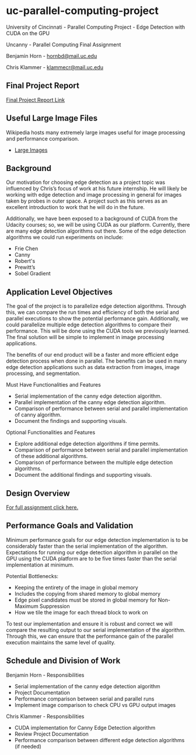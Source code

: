 # uc-parallel-computing-project
University of Cincinnati - Parallel Computing Project - Edge Detection with CUDA on the GPU

Uncanny - Parallel Computing Final Assignment

Benjamin Horn - hornbd@mail.uc.edu

Chris Klammer - klammecr@mail.uc.edu

## Final Project Report
[Final Project Report Link](https://docs.google.com/document/d/1kwieEjQPy-1_5hu6fqBapzr9CZg_Kduay8AGREue0_o/edit?usp=sharing)

 ## Useful Large Image Files

Wikipedia hosts many extremely large images useful for image processing and performance comparison.

 - [Large Images](https://commons.wikimedia.org/w/index.php?title=Category:Large_images#mw-category-media)

## Background
Our motivation for choosing edge detection as a project topic was influenced by Chris’s focus of work at his future internship. He will likely be working with edge detection and image processing in general for images taken by probes in outer space. A project such as this serves as an excellent introduction to work that he will do in the future.

Additionally, we have been exposed to a background of CUDA from the Udacity courses; so, we will be using CUDA as our platform. Currently, there are many edge detection algorithms out there. Some of the edge detection algorithms we could run experiments on include:

 - Frie Chen
 - Canny
 - Robert's
 - Prewitt’s
 - Sobel Gradient

## Application Level Objectives
The goal of the project is to parallelize edge detection algorithms. Through this, we can compare the run times and efficiency of both the serial and parallel executions to show the potential performance gain. Additionally, we could parallelize multiple edge detection algorithms to compare their performance. This will be done using the CUDA tools we previously learned. The final solution will be simple to implement in image processing applications.

The benefits of our end product will be a faster and more efficient edge detection process when done in parallel. The benefits can be used in many edge detection applications such as data extraction from images, image processing, and segmentation.

Must Have Functionalities and Features
 - Serial implementation of the canny edge detection algorithm.
 - Parallel implementation of the canny edge detection algorithm.
 - Comparison of performance between serial and parallel implementation of canny algorithm.
 - Document the findings and supporting visuals.

Optional Functionalities and Features
 - Explore additional edge detection algorithms if time permits.
 - Comparison of performance between serial and parallel implementation of these additional algorithms.
 - Comparison of performance between the multiple edge detection algorithms.
 - Document the additional findings and supporting visuals.

## Design Overview

[For full assignment click here.](https://docs.google.com/document/d/10MgV2Bd2kwDwLw-Y-uwgxVlDKIK5PxdYGMFzr4ZmF3M/edit?usp=sharing)

## Performance Goals and Validation
Minimum performance goals for our edge detection implementation is to be considerably faster than the serial implementation of the algorithm. Expectations for running our edge detection algorithm in parallel on the GPU using the CUDA platform are to be five times faster than the serial implementation at minimum.

Potential Bottlenecks:
 - Keeping the entirety of the image in global memory
 - Includes the copying from shared memory to global memory
 - Edge pixel candidates must be stored in global memory for Non-Maximum Suppression
 - How we tile the image for each thread block to work on 

 To test our implementation and ensure it is robust and correct we will compare the resulting output to our serial implementation of the algorithm. Through this, we can ensure that the performance gain of the parallel execution maintains the same level of quality. 

## Schedule and Division of Work
Benjamin Horn - Responsibilities
 - Serial implementation of the canny edge detection algorithm
 - Project Documentation
 - Performance comparison between serial and parallel runs
 - Implement image comparison to check CPU vs GPU output images

Chris Klammer - Responsibilities
 - CUDA implementation for Canny Edge Detection algorithm
 - Review Project Documentation
 - Performance comparison between different edge detection algorithms (if needed)
